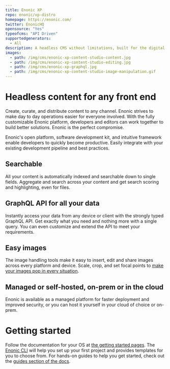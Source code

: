 ```yaml
---
title: Enonic XP
repo: enonic/xp-distro
homepage: https://enonic.com/
twitter: EnonicHQ
opensource: "Yes"
typeofcms: "API Driven"
supportedgenerators:
  - All
description: A headless CMS without limitations, built for the digital team.
images:
  - path: /img/cms/enonic-xp-content-studio-content.jpg
  - path: /img/cms/enonic-xp-content-studio-editing.jpg
  - path: /img/cms/enonic-xp-graphql.jpg
  - path: /img/cms/enonic-xp-content-studio-image-manipulation.gif
---
```


# Headless content for any front end

Create, curate, and distribute content to any channel. Enonic strives
to make day to day operations easier for everyone involved. With the
fully customizable Enonic platform, developers and editors can work
together to build better solutions. Enonic is the perfect compromise.

Enonic's open platform, software development kit, and intuitive
framework enable developers to quickly become productive. Easily
integrate with your existing development pipeline and best practices.

## Searchable

All your content is automatically indexed and searchable down to
single fields. Aggregate and search across your content and get search
scoring and highlighting, even for files.

## GraphQL API for all your data

Instantly access your data from any device or client with the strongly
typed GraphQL API. Get exactly what you need and nothing more with a
single query. You can even customize and extend the API to meet your
requirements.

## Easy images

The image handling tools make it easy to insert, edit and share images
across every platform and device. Scale, crop, and set focal points to
[make your images pop in every situation](https://enonic.com/blog/enonic-simplifies-image-problems).

## Managed or self-hosted, on-prem or in the cloud

Enonic is available as a managed platform for faster deployment and
improved security, or you can host it yourself in your cloud of choice
or on-prem.

# Getting started

Follow the documentation for your OS at [the getting started
pages](https://developer.enonic.com/start). The [Enonic
CLI](https://github.com/enonic/cli-enonic) will help you set up your
first project and provides templates for you to choose from. For
hands-on guides to help you get started, check out the [guides section
of the docs](https://developer.enonic.com/guides).
